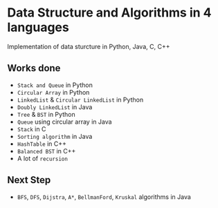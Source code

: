 # Data Structure and Algorithms in 4 languages
Implementation of data sturcture in Python, Java, C, C++

## Works done
* `Stack and Queue` in Python
* `Circular Array` in Python 
* `LinkedList` & `Circular LinkedList` in Python
* `Doubly LinkedList` in Java
* `Tree` & `BST` in Python
* `Queue` using circular array in Java
* `Stack` in C
* `Sorting algorithm` in Java
* `HashTable` in C++
* `Balanced BST` in C++
* A lot of `recursion`
## Next Step
* `BFS`, `DFS`, `Dijstra`, `A*`, `BellmanFord`, `Kruskal` algorithms in Java
